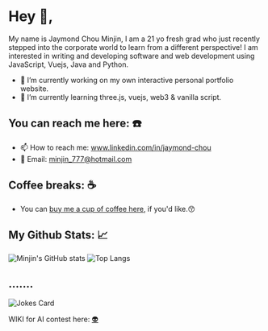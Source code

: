 # Hey 👋, 
My name is Jaymond Chou Minjin, I am a 21 yo fresh grad who just recently stepped into the corporate world to learn from a different perspective! I am interested in writing and developing software and web development using JavaScript, Vuejs, Java and Python. 
- 🔭 I’m currently working on my own interactive personal portfolio website.
- 🌱 I’m currently learning three.js, vuejs, web3 & vanilla script.

## You can reach me here: ☎️ 
- 📫 How to reach me: www.linkedin.com/in/jaymond-chou
- 📧 Email: minjin_777@hotmail.com

## Coffee breaks: ☕ 
- You can [buy me a cup of coffee here](https://www.buymeacoffee.com/minjin777z), if you'd like.😙

## My Github Stats: 📈
![Minjin's GitHub stats](https://github-readme-stats.vercel.app/api?username=kuntakinte777&show_icons=true&theme=apprentice)
![Top Langs](https://github-readme-stats.vercel.app/api/top-langs/?username=kuntakinte777&layout=compact)

## .......
![Jokes Card](https://readme-jokes.vercel.app/api)

WIKI for AI contest here:
[:alien:](https://github.com/kuntakinte777/COSC1125-1127-Contest-A.I/wiki)
